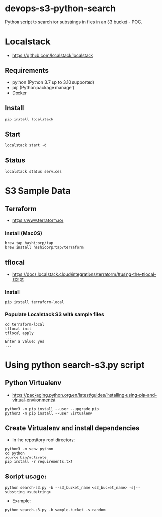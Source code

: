 # devops-s3-python-search
Python script to search for substrings in files in an S3 bucket - POC.

# Localstack
* https://github.com/localstack/localstack

## Requirements
* python (Python 3.7 up to 3.10 supported)
* pip (Python package manager)
* Docker

## Install
`pip install localstack`

## Start
`localstack start -d`

## Status
`localstack status services`

# S3 Sample Data
## Terraform
* https://www.terraform.io/

### Install (MacOS)
```
brew tap hashicorp/tap
brew install hashicorp/tap/terraform
```

## tflocal
* https://docs.localstack.cloud/integrations/terraform/#using-the-tflocal-script

### Install
`pip install terraform-local`

### Populate Localstack S3 with sample files
```
cd terraform-local
tflocal init
tflocal apply
...
Enter a value: yes
...
```

# Using python search-s3.py script
## Python Virtualenv
* https://packaging.python.org/en/latest/guides/installing-using-pip-and-virtual-environments/
```
python3 -m pip install --user --upgrade pip
python3 -m pip install --user virtualenv
```

## Create Virtualenv and install dependencies 
* In the repository root directory:
```
python3 -m venv python
cd python
source bin/activate
pip install -r requirements.txt
```

## Script usage:
`python search-s3.py -b|--s3_bucket_name <s3_bucket_name> -s|--substring <substring>`

* Example:

`python search-s3.py -b sample-bucket -s random`

